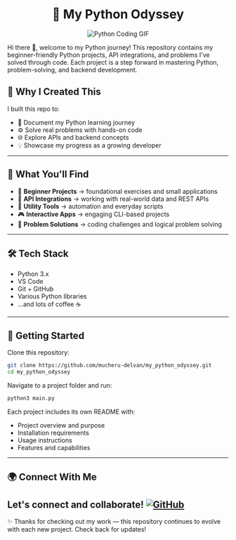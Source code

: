 <div align="center">

# 🐍 My Python Odyssey

![Python Coding GIF](https://media.giphy.com/media/v1.Y2lkPTc5MGI3NjExNzh1M2Jwb3o5bnhubWFraHh6ZW1la3kwdW4yemY1Zm40cGtkNXBpciZlcD12MV9naWZzX3NlYXJjaCZjdD1n/UIN7Andwh7kDZGUvmt/giphy.gif)

</div>

Hi there 👋, welcome to my Python journey!
This repository contains my beginner-friendly Python projects, API integrations, and problems I've solved through code.
Each project is a step forward in mastering Python, problem-solving, and backend development.

## 🌱 Why I Created This
I built this repo to:
- 🧩 Document my Python learning journey  
- ⚙️ Solve real problems with hands-on code  
- 🌐 Explore APIs and backend concepts  
- 💡 Showcase my progress as a growing developer  
---
## 📂 What You'll Find
- 🧠 **Beginner Projects** → foundational exercises and small applications  
- 🤖 **API Integrations** → working with real-world data and REST APIs  
- 🔧 **Utility Tools** → automation and everyday scripts  
- 🎮 **Interactive Apps** → engaging CLI-based projects  
- 🧮 **Problem Solutions** → coding challenges and logical problem solving  
---
## 🛠 Tech Stack
* Python 3.x
* VS Code
* Git + GitHub
* Various Python libraries 
* …and lots of coffee ☕
---
## 🚀 Getting Started
Clone this repository:
```bash
git clone https://github.com/mucheru-delvan/my_python_odyssey.git
cd my_python_odyssey
```
Navigate to a project folder and run:
```bash
python3 main.py
```
Each project includes its own README with:
- Project overview and purpose
- Installation requirements
- Usage instructions
- Features and capabilities
---
## 🌍 Connect With Me
Let's connect and collaborate!
[![GitHub](https://img.shields.io/badge/GitHub-100000?style=for-the-badge&logo=github&logoColor=white)](https://github.com/mucheru-delvan)
---
✨ Thanks for checking out my work — this repository continues to evolve with each new project. Check back for updates!
